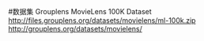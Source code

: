 #数据集
Grouplens  MovieLens 100K Dataset
http://files.grouplens.org/datasets/movielens/ml-100k.zip
http://grouplens.org/datasets/movielens/ 